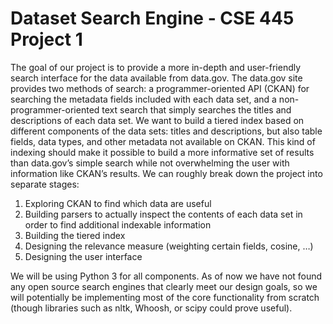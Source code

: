 # Dataset Search Engine - CSE 445 Project 1
The goal of our project is to provide a more in-depth and user-friendly search interface for the data available from data.gov. The data.gov site provides two methods of search: a programmer-oriented API (CKAN) for searching the metadata fields included with each data set, and a non-programmer-oriented text search that simply searches the titles and descriptions of each data set.
We want to build a tiered index based on different components of the data sets: titles and descriptions, but also table fields, data types, and other metadata not available on CKAN. This kind of indexing should make it possible to build a more informative set of results than data.gov’s simple search while not overwhelming the user with information like CKAN’s results.
We can roughly break down the project into separate stages:

1. Exploring CKAN to find which data are useful
2. Building parsers to actually inspect the contents of each data set in order to find additional indexable information
3. Building the tiered index
4. Designing the relevance measure (weighting certain fields, cosine, …)
5. Designing the user interface

We will be using Python 3 for all components. As of now we have not found any open source search engines that clearly meet our design goals, so we will potentially be implementing most of the core functionality from scratch (though libraries such as nltk, Whoosh, or scipy could prove useful).


